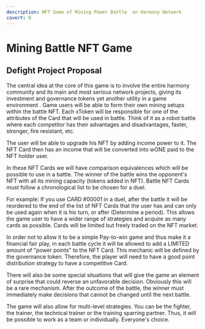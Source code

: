 ```yaml
---
description: NFT Game of Mining Power Battle  on Harmony Network
coverY: 0
---
```


# Mining Battle NFT Game

## Defight Project Proposal&#x20;

The central idea at the core of this game is to involve the entire harmony community and its main and most serious network projects, giving its investment and governance tokens yet another utility in a game environment . Game users will be able to form their own mining setups within the battle NFT. Each xToken will be responsible for one of the attributes of the Card that will be used in battle. Think of it as a robot battle where each competitor has their advantages and disadvantages, faster, stronger, fire resistant, etc.

The user will be able to upgrade his NFT by adding income power to it. The NFT Card then has an income that will be converted into wONE paid to the NFT holder user.

In these NFT Cards we will have comparison equivalences which will be possible to use in a battle. The winner of the battle wins the opponent's NFT with all its mining capacity (tokens added in NFT). Battle NFT Cards must follow a chronological list to be chosen for a duel.

For example: If you use CARD #00001 in a duel, after the battle it will be reordered to the end of the list of NFT Cards that the user has and can only be used again when it is his turn, or after (Determine a period). This allows the game user to have a wider range of strategies and acquire as many cards as possible. Cards will be limited but freely traded on the NFT market.

In order not to allow it to be a simple Pay-to-win game and thus make it a financial fair play, in each battle cycle it will be allowed to add a LIMITED amount of "power points" to the NFT Card. This mechanic will be defined by the governance token. Therefore, the player will need to have a good point distribution strategy to have a competitive Card.

There will also be some special situations that will give the game an element of surprise that could reverse an unfavorable decision. Obviously this will be a rare mechanism. After the outcome of the battle, the winner must immediately make decisions that cannot be changed until the next battle.

The game will also allow for multi-level strategies. You can be the fighter, the trainer, the technical trainer or the training sparring partner. Thus, it will be possible to work as a team or individually. Everyone's choice.
